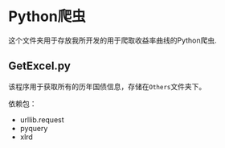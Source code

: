 # Python爬虫

这个文件夹用于存放我所开发的用于爬取收益率曲线的Python爬虫.

## GetExcel.py

该程序用于获取所有的历年国债信息，存储在`Others`文件夹下。

依赖包：

* urllib.request
* pyquery
* xlrd